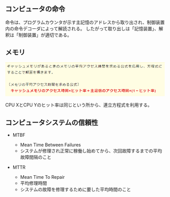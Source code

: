 ## コンピュータの命令
命令は、プログラムカウンタが示す主記憶のアドレスから取り出され、制御装置内の命令デコーダによって解読される。
したがって取り出しは「記憶装置」、解釈は「制御装置」が適切である。


## メモリ
![picture 1](../../images/1008e0dbee5aa4ab1c78d67017d7b441e3771eeac133bd60b6a1adf8b14f4399.png)

CPU XとCPU Yのヒット率は同じという所から、連立方程式を利用する。


## コンピュータシステムの信頼性
- MTBF
  - Mean Time Between Failures
  - システムが修理され正常に稼働し始めてから、次回故障するまでの平均故障間隔のこと

- MTTR
  - Mean Time To Repair
  - 平均修理時間
  - システムの故障を修理するために要した平均時間のこと
